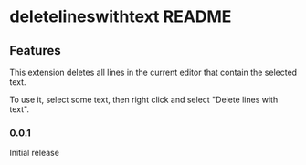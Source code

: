 # deletelineswithtext README

## Features

This extension deletes all lines in the current editor that contain the selected text.

To use it, select some text, then right click and select "Delete lines with text".

### 0.0.1

Initial release

